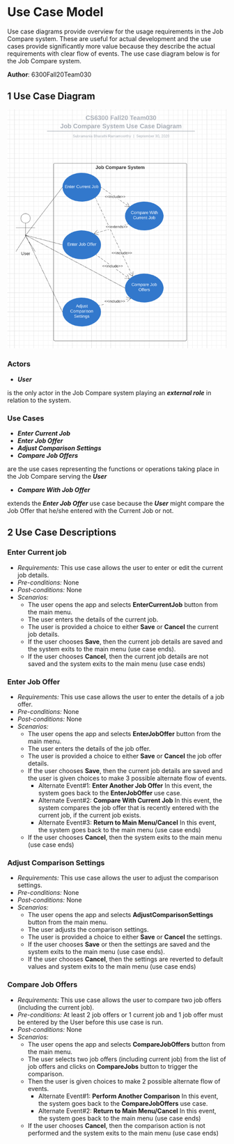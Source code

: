 # Use Case Model

Use case diagrams provide overview for the usage requirements in the Job Compare system. These are useful for actual development and the use cases provide significantly more value because they describe the actual requirements with clear flow of events. The use case diagram below is for the Job Compare system.

**Author**: 6300Fall20Team030

## 1 Use Case Diagram
![Use Case Diagram](usecasediagram.png)

### Actors
  - ***User***

  is the only actor in the Job Compare system playing an ***external role*** in relation to the system.

### Use Cases
  - ***Enter Current Job***
  - ***Enter Job Offer***
  - ***Adjust Comparison Settings***
  - ***Compare Job Offers***

  are the use cases representing the functions or operations taking place in the Job Compare serving the ***User***
  - ***Compare With Job Offer***

  extends the ***Enter Job Offer*** use case because the ***User*** might compare the Job Offer that he/she entered with the Current Job or not.

## 2 Use Case Descriptions

### Enter Current job
- *Requirements:* This use case allows the user to enter or edit the current job details.
- *Pre-conditions:* None
- *Post-conditions:* None
- *Scenarios:*
  - The user opens the app and selects **EnterCurrentJob** button from the main menu.
  - The user enters the details of the current job.
  - The user is provided a choice to either **Save** or **Cancel** the current job details.
  - If the user chooses **Save**, then the current job details are saved and the system exits to the main menu (use case ends).
  - If the user chooses **Cancel**, then the current job details are not saved and the system exits to the main menu (use case ends)

### Enter Job Offer
- *Requirements:* This use case allows the user to enter the details of a job offer.
- *Pre-conditions:* None
- *Post-conditions:* None
- *Scenarios:*
  - The user opens the app and selects **EnterJobOffer** button from the main menu.
  - The user enters the details of the job offer.
  - The user is provided a choice to either **Save** or **Cancel** the job offer details.
  - If the user chooses **Save**, then the current job details are saved and the user is given choices to make 3 possible alternate flow of events.
    - Alternate Event#1: **Enter Another Job Offer**
      In this event, the system goes back to the **EnterJobOffer** use case.
    - Alternate Event#2: **Compare With Current Job**
      In this event, the system compares the job offer that is recently entered with the current job, if the current job exists.
    - Alternate Event#3: **Return to Main Menu/Cancel**
      In this event, the system goes back to the main menu (use case ends)
  - If the user chooses **Cancel**, then the system exits to the main menu (use case ends)

### Adjust Comparison Settings
- *Requirements:* This use case allows the user to adjust the comparison settings.
- *Pre-conditions:* None
- *Post-conditions:* None
- *Scenarios:*
  - The user opens the app and selects **AdjustComparisonSettings** button from the main menu.
  - The user adjusts the comparison settings.
  - The user is provided a choice to either **Save** or **Cancel** the settings.
  - If the user chooses **Save** or then the settings are saved and the system exits to the main menu (use case ends).
  - If the user chooses **Cancel**, then the settings are reverted to default values and system exits to the main menu (use case ends)

### Compare Job Offers
- *Requirements:* This use case allows the user to compare two job offers (including the current job).
- *Pre-conditions:* At least 2 job offers or 1 current job and 1 job offer must be entered by the User before this use case is run.
- *Post-conditions:* None
- *Scenarios:*
  - The user opens the app and selects **CompareJobOffers** button from the main menu.
  - The user selects two job offers (including current job) from the list of job offers and clicks on **CompareJobs** button to trigger the comparison.
  - Then the user is given choices to make 2 possible alternate flow of events.
    - Alternate Event#1: **Perform Another Comparison**
      In this event, the system goes back to the **CompareJobOffers** use case.
    - Alternate Event#2: **Return to Main Menu/Cancel**
      In this event, the system goes back to the main menu (use case ends)
  - If the user chooses **Cancel**, then the comparison action is not performed and the system exits to the main menu (use case ends)
